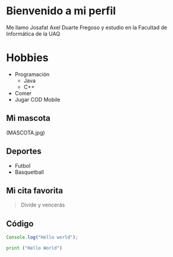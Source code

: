 # Bienvenido a mi perfil 

Me llamo Josafat Axel Duarte Fregoso y estudio en la Facultad de Informática de la UAQ

# Hobbies
- Programación 
    - Java
    - C++
- Comer 
- Jugar COD Mobile

## Mi mascota
(MASCOTA.jpg)

## Deportes
- Futbol
- Basquetball

## Mi cita favorita
> Divide y vencerás

## Código

````javascript
Console.log("Hello world");
````

````python
print ("Hello World")
````


